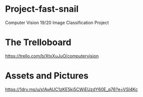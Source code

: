 # Project-fast-snail
Computer Vision 19/20 Image Classification Project

# The Trelloboard
https://trello.com/b/XtxXuJuO/computervision

# Assets and Pictures
https://1drv.ms/u/s!AvAUC1zKE5kj5CWjEUzdY60E_q76?e=VSI4Kc

